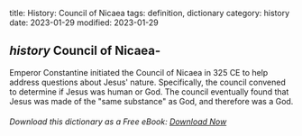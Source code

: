 title: History: Council of Nicaea
tags: definition, dictionary
category: history
date: 2023-01-29
modified: 2023-01-29

## _history_  Council of Nicaea-
Emperor Constantine initiated the Council
of Nicaea in   325 CE
 to help address questions about Jesus'
nature.  Specifically, the council convened to determine if Jesus was
human or God.   The council eventually found that Jesus was made of
the "same substance" as God, and therefore was a God.


###### Download *this* dictionary as a Free eBook: [Download Now]({static}static/SerfHistoryDictionary.pdf)

